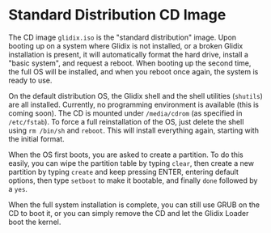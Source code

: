 Standard Distribution CD Image
==============================

The CD image `glidix.iso` is the "standard distribution" image. Upon booting up on a system where Glidix is not installed, or a broken Glidix installation is present, it will automatically format the hard drive, install a "basic system", and request a reboot. When booting up the second time, the full OS will be installed, and when you reboot once again, the system is ready to use.

On the default distribution OS, the Glidix shell and the shell utilities (`shutils`) are all installed. Currently, no programming environment is available (this is coming soon). The CD is mounted under `/media/cdrom` (as specified in `/etc/fstab`). To force a full reinstallation of the OS, just delete the shell using `rm /bin/sh` and `reboot`. This will install everything again, starting with the initial format.

When the OS first boots, you are asked to create a partition. To do this easily, you can wipe the partition table by typing `clear`, then create a new partition by typing `create` and keep pressing ENTER, entering default options, then type `setboot` to make it bootable, and finally `done` followed by a `yes`.

When the full system installation is complete, you can still use GRUB on the CD to boot it, or you can simply remove the CD and let the Glidix Loader boot the kernel.
